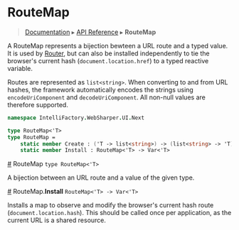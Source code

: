 # RouteMap
> [Documentation](../README.md) ▸ [API Reference](API.md) ▸ **RouteMap**

A RouteMap represents a bijection bewteen a URL route and a typed value.
It is used by [Router](Router.md), but can also be installed independently
to tie the browser's current hash (`document.location.href`) to a typed reactive
variable.

Routes are represented as `list<string>`.  When converting to and from URL hashes,
the framework automatically encodes the strings using `encodeUriComponent`
and `decodeUriComponent`.  All non-null values are therefore supported.

```fsharp
namespace IntelliFactory.WebSharper.UI.Next

type RouteMap<'T>
type RouteMap =
    static member Create : ('T -> list<string>) -> (list<string> -> 'T) -> RouteMap<'T>
    static member Install : RouteMap<'T> -> Var<'T>
```

<a href="#RouteMap" name="RouteMap">#</a> RouteMap `type RouteMap<'T>`

A bijection between an URL route and a value of the given type.

<a href="#Install" name="Install">#</a> RouteMap.**Install** `RouteMap<'T> -> Var<'T>`

Installs a map to observe and modify the browser's current hash route (`document.location.hash`).
This should be called once per application, as the current URL is a shared resource.

